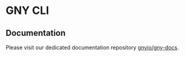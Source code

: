 # GNY CLI

## Documentation

Please visit our dedicated documentation repository [gnyio/gny-docs](http://www.github.com/gnyio/gny-docs).
